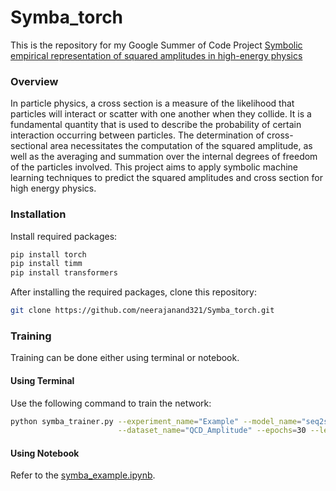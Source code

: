 # Symba_torch

This is the repository for my Google Summer of Code Project [Symbolic empirical representation of squared amplitudes in high-energy physics](https://summerofcode.withgoogle.com/programs/2023/projects/DLza6brS) 

### Overview
In particle physics, a cross section is a measure of the likelihood that particles will interact or scatter with one another when they collide. It is a fundamental quantity that is used to describe the probability of certain interaction occurring between particles. The determination of cross-sectional area necessitates the computation of the squared amplitude, as well as the averaging and summation over the internal degrees of freedom of the particles involved. This project aims to apply symbolic machine learning techniques to predict the squared amplitudes and cross section for high energy physics.

### Installation 
Install required packages:
```python
pip install torch
pip install timm
pip install transformers
```
After installing the required packages, clone this repository:
```bash
git clone https://github.com/neerajanand321/Symba_torch.git
```
### Training 
Training can be done either using terminal or notebook.
#### Using Terminal
Use the following command to train the network:
```bash
python symba_trainer.py --experiment_name="Example" --model_name="seq2seq_transformer" \
                        --dataset_name="QCD_Amplitude" --epochs=30 --learning_rate=0.0001 
```
#### Using Notebook
Refer to the [symba_example.ipynb](https://github.com/neerajanand321/Symba_torch/blob/main/symba_example.ipynb).
